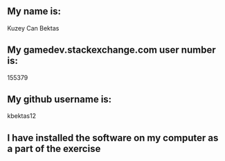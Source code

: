 ## My name is:
Kuzey Can Bektas

## My gamedev.stackexchange.com user number is:
155379

## My github username is:
kbektas12

## I have installed the software on my computer as a part of the exercise
